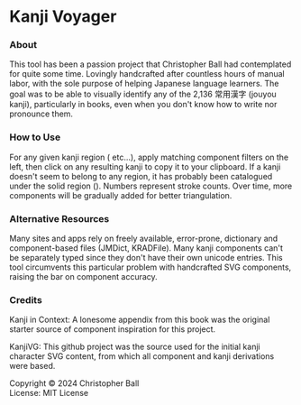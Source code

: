 # Kanji Voyager

### About

This tool has been a passion project that Christopher Ball had contemplated for quite some time. Lovingly handcrafted after countless hours of manual labor, with the sole purpose of helping Japanese language learners. The goal was to be able to visually identify any of the 2,136 常用漢字 (jouyou kanji), particularly in books, even when you don't know how to write nor pronounce them.

### How to Use

For any given kanji region ( etc...), apply matching component filters on the left, then click on any resulting kanji to copy it to your clipboard. If a kanji doesn't seem to belong to any region, it has probably been catalogued under the solid region (). Numbers represent stroke counts. Over time, more components will be gradually added for better triangulation.

### Alternative Resources

Many sites and apps rely on freely available, error-prone, dictionary and component-based files (JMDict, KRADFile). Many kanji components can't be separately typed since they don't have their own unicode entries. This tool circumvents this particular problem with handcrafted SVG components, raising the bar on component accuracy.

### Credits

Kanji in Context: A lonesome appendix from this book was the original starter source of component inspiration for this project.

KanjiVG: This github project was the source used for the initial kanji character SVG content, from which all component and kanji derivations were based.

Copyright © 2024 Christopher Ball\
License: MIT License
